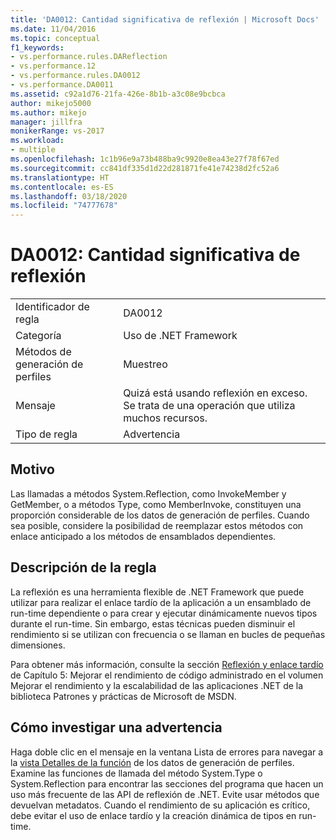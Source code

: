 ```yaml
---
title: 'DA0012: Cantidad significativa de reflexión | Microsoft Docs'
ms.date: 11/04/2016
ms.topic: conceptual
f1_keywords:
- vs.performance.rules.DAReflection
- vs.performance.12
- vs.performance.rules.DA0012
- vs.performance.DA0011
ms.assetid: c92a1d76-21fa-426e-8b1b-a3c08e9bcbca
author: mikejo5000
ms.author: mikejo
manager: jillfra
monikerRange: vs-2017
ms.workload:
- multiple
ms.openlocfilehash: 1c1b96e9a73b488ba9c9920e8ea43e27f78f67ed
ms.sourcegitcommit: cc841df335d1d22d281871fe41e74238d2fc52a6
ms.translationtype: HT
ms.contentlocale: es-ES
ms.lasthandoff: 03/18/2020
ms.locfileid: "74777678"
---
```

# <a name="da0012-significant-amount-of-reflection"></a>DA0012: Cantidad significativa de reflexión

|||
|-|-|
|Identificador de regla|DA0012|
|Categoría|Uso de .NET Framework|
|Métodos de generación de perfiles|Muestreo|
|Mensaje|Quizá está usando reflexión en exceso. Se trata de una operación que utiliza muchos recursos.|
|Tipo de regla|Advertencia|

## <a name="cause"></a>Motivo
 Las llamadas a métodos System.Reflection, como InvokeMember y GetMember, o a métodos Type, como MemberInvoke, constituyen una proporción considerable de los datos de generación de perfiles. Cuando sea posible, considere la posibilidad de reemplazar estos métodos con enlace anticipado a los métodos de ensamblados dependientes.

## <a name="rule-description"></a>Descripción de la regla
 La reflexión es una herramienta flexible de .NET Framework que puede utilizar para realizar el enlace tardío de la aplicación a un ensamblado de run-time dependiente o para crear y ejecutar dinámicamente nuevos tipos durante el run-time. Sin embargo, estas técnicas pueden disminuir el rendimiento si se utilizan con frecuencia o se llaman en bucles de pequeñas dimensiones.

 Para obtener más información, consulte la sección [Reflexión y enlace tardío](/previous-versions/msp-n-p/ff647790(v=pandp.10)#reflection-and-late-binding) de Capítulo 5: Mejorar el rendimiento de código administrado en el volumen Mejorar el rendimiento y la escalabilidad de las aplicaciones .NET de la biblioteca Patrones y prácticas de Microsoft de MSDN.

## <a name="how-to-investigate-a-warning"></a>Cómo investigar una advertencia
 Haga doble clic en el mensaje en la ventana Lista de errores para navegar a la [vista Detalles de la función](../profiling/function-details-view.md) de los datos de generación de perfiles. Examine las funciones de llamada del método System.Type o System.Reflection para encontrar las secciones del programa que hacen un uso más frecuente de las API de reflexión de .NET. Evite usar métodos que devuelvan metadatos. Cuando el rendimiento de su aplicación es crítico, debe evitar el uso de enlace tardío y la creación dinámica de tipos en run-time.
